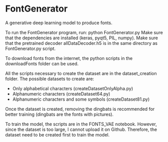 # FontGenerator
A generative deep learning model to produce fonts.

To run the FontGenerator program, run:
    python FontGenerator.py
Make sure that the dependencies are installed (keras, pyqt5, PIL, numpy). Make sure that the pretrained decoder allDataDecoder.h5 is in the same directory as FontGenerator.py script. 

To download fonts from the internet, the python scripts in the downloadFonts folder can be used.

All the scripts necessary to create the dataset are in the dataset_creation folder. The possible datasets to create are:
- Only alphabetical characters (createDatasetOnlyAlpha.py)
- Alphanumeric characters (createDataset64.py)
- Alphanumeric characters and some symbols (createDataset81.py)

Once the dataset is created, removing the dingbats is recommended for better training (dingbats are the fonts with pictures). 

To train the model, the scripts are in the FONTS_VAE notebook. However, since the dataset is too large, I cannot upload it on Github.
Therefore, the dataset need to be created first to train the model.

